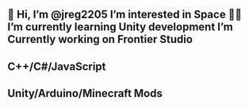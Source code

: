 👋 Hi, I’m @jreg2205
I’m interested in Space 🚀🚀
I’m currently learning Unity development
I’m Currently working on Frontier Studio
------------------
C++/C#/JavaScript
------------------
Unity/Arduino/Minecraft Mods
------------------------------
